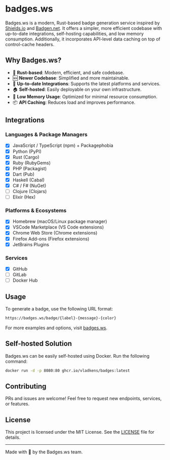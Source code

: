 # badges.ws

Badges.ws is a modern, Rust-based badge generation service inspired by [Shields.io](https://github.com/badges/shields) and [Badgen.net](https://github.com/badgen/badgen.net). It offers a simpler, more efficient codebase with up-to-date integrations, self-hosting capabilities, and low memory consumption. Additionally, it incorporates API-level data caching on top of control-cache headers.

## Why Badges.ws?

- 🚀 **Rust-based**: Modern, efficient, and safe codebase.
- 🆕 **Newer Codebase**: Simplified and more maintainable.
- 🔄 **Up-to-date Integrations**: Supports the latest platforms and services.
- 🏠 **Self-hosted**: Easily deployable on your own infrastructure.
- 💾 **Low Memory Usage**: Optimized for minimal resource consumption.
- 📦 **API Caching**: Reduces load and improves performance.

## Integrations

### Languages & Package Managers

- [x] JavaScript / TypeScript (npm) + Packagephobia
- [x] Python (PyPI)
- [x] Rust (Cargo)
- [x] Ruby (RubyGems)
- [x] PHP (Packagist)
- [x] Dart (Pub)
- [x] Haskell (Cabal)
- [x] C# / F# (NuGet)
- [ ] Clojure (Clojars)
- [ ] Elixir (Hex)

### Platforms & Ecosystems

- [x] Homebrew (macOS/Linux package manager)
- [x] VSCode Marketplace (VS Code extensions)
- [x] Chrome Web Store (Chrome extensions)
- [x] Firefox Add-ons (Firefox extensions)
- [x] JetBrains Plugins

### Services

- [x] GitHub
- [ ] GitLab
- [ ] Docker Hub

## Usage

To generate a badge, use the following URL format:

```sh
https://badges.ws/badge/{label}-{message}-{color}
```

For more examples and options, visit [badges.ws](https://badges.ws).

## Self-hosted Solution

Badges.ws can be easily self-hosted using Docker. Run the following command:

```sh
docker run -d -p 8080:80 ghcr.io/vladkens/badges:latest
```

## Contributing

PRs and issues are welcome! Feel free to request new endpoints, services, or features.

## License

This project is licensed under the MIT License. See the [LICENSE](/LICENSE) file for details.

---

Made with 🍆 by the Badges.ws team.
